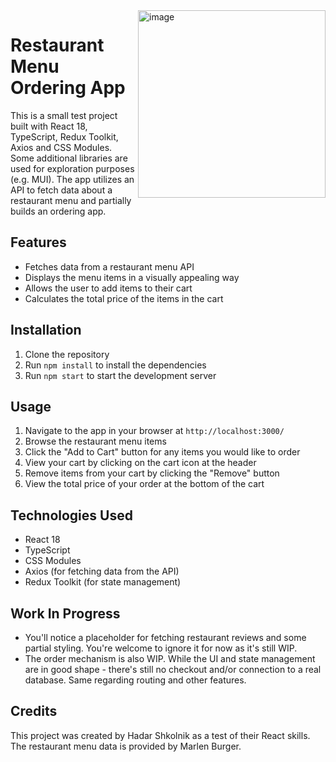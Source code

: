 <img width="300" align="right" alt="image" src="https://user-images.githubusercontent.com/128438624/229261804-2fbc47ff-d551-4d59-a185-3ae4dd0eb0ca.png">

# Restaurant Menu Ordering App

This is a small test project built with React 18, TypeScript, Redux Toolkit, Axios and CSS Modules. Some additional libraries are used for exploration purposes (e.g. MUI). The app utilizes an API to fetch data about a restaurant menu and partially builds an ordering app.

## Features

- Fetches data from a restaurant menu API
- Displays the menu items in a visually appealing way
- Allows the user to add items to their cart
- Calculates the total price of the items in the cart

## Installation

1. Clone the repository
2. Run `npm install` to install the dependencies
3. Run `npm start` to start the development server

## Usage

1. Navigate to the app in your browser at `http://localhost:3000/`
2. Browse the restaurant menu items
3. Click the "Add to Cart" button for any items you would like to order
4. View your cart by clicking on the cart icon at the header
5. Remove items from your cart by clicking the "Remove" button
6. View the total price of your order at the bottom of the cart

## Technologies Used

- React 18
- TypeScript
- CSS Modules
- Axios (for fetching data from the API)
- Redux Toolkit (for state management)

## Work In Progress
- You'll notice a placeholder for fetching restaurant reviews and some partial styling. You're welcome to ignore it for now as it's still WIP.
- The order mechanism is also WIP. While the UI and state management are in good shape - there's still no checkout and/or connection to a real database. Same regarding routing and other features.

## Credits

This project was created by Hadar Shkolnik as a test of their React skills. The restaurant menu data is provided by Marlen Burger.
